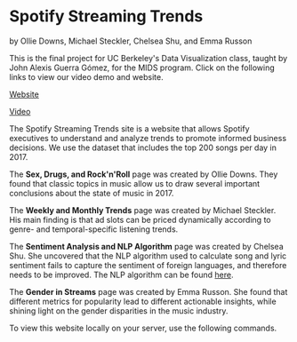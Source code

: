 # **Spotify Streaming Trends** 
by Ollie Downs, Michael Steckler, Chelsea Shu, and Emma Russon

This is the final project for UC Berkeley's Data Visualization class, taught by John Alexis Guerra Gómez, for the MIDS program. Click on the following links to view our video demo and website.

[Website](http://people.ischool.berkeley.edu/~erusson/spotifystreams/index.html)


[Video]()





The Spotify Streaming Trends site is a website that allows Spotify executives to understand and analyze trends to promote informed business decisions. We use the dataset that includes the top 200 songs per day in 2017. 

The **Sex, Drugs, and Rock'n'Roll** page was created by Ollie Downs. They found that classic topics in music allow us to draw several important conclusions about the state of music in 2017.


The **Weekly and Monthly Trends** page was created by Michael Steckler. His main finding is that ad slots can be priced  dynamically according to genre- and temporal-specific listening trends.


The **Sentiment Analysis and NLP Algorithm** page was created by Chelsea Shu. She uncovered that the NLP algorithm used to calculate song and lyric sentiment fails to capture the sentiment of foreign languages, and therefore needs to be improved. The NLP algorithm can be found [here](https://towardsdatascience.com/sentiment-analysis-of-all-billboard-hot-100-songs-over-time-1958-2019-3329439e7c1a).


The **Gender in Streams** page was created by Emma Russon. She found that different metrics for popularity lead to different actionable insights, while shining light on the gender disparities in the music industry.


To view this website locally on your server, use the following commands. 

